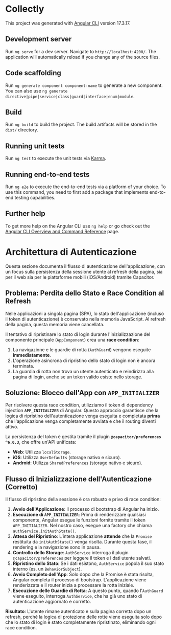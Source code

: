 # Collectly

This project was generated with [Angular CLI](https://github.com/angular/angular-cli) version 17.3.17.

## Development server

Run `ng serve` for a dev server. Navigate to `http://localhost:4200/`. The application will automatically reload if you change any of the source files.

## Code scaffolding

Run `ng generate component component-name` to generate a new component. You can also use `ng generate directive|pipe|service|class|guard|interface|enum|module`.

## Build

Run `ng build` to build the project. The build artifacts will be stored in the `dist/` directory.

## Running unit tests

Run `ng test` to execute the unit tests via [Karma](https://karma-runner.github.io).

## Running end-to-end tests

Run `ng e2e` to execute the end-to-end tests via a platform of your choice. To use this command, you need to first add a package that implements end-to-end testing capabilities.

## Further help

To get more help on the Angular CLI use `ng help` or go check out the [Angular CLI Overview and Command Reference](https://angular.io/cli) page.

# Architettura di Autenticazione

Questa sezione documenta il flusso di autenticazione dell'applicazione, con un focus sulla persistenza della sessione utente al refresh della pagina, sia per il web sia per le piattaforme mobili (iOS/Android) tramite Capacitor.

## Problema: Perdita dello Stato e Race Condition al Refresh

Nelle applicazioni a singola pagina (SPA), lo stato dell'applicazione (incluso il token di autenticazione) è conservato nella memoria JavaScript. Al refresh della pagina, questa memoria viene cancellata.

Il tentativo di ripristinare lo stato di login durante l'inizializzazione del componente principale (`AppComponent`) crea una **race condition**:

1.  La navigazione e le guardie di rotta (`AuthGuard`) vengono eseguite **immediatamente**.
2.  L'operazione asincrona di ripristino dello stato di login non è ancora terminata.
3.  La guardia di rotta non trova un utente autenticato e reindirizza alla pagina di login, anche se un token valido esiste nello storage.

## Soluzione: Blocco dell'App con `APP_INITIALIZER`

Per risolvere questa race condition, utilizziamo il token di dependency injection **`APP_INITIALIZER`** di Angular. Questo approccio garantisce che la logica di ripristino dell'autenticazione venga eseguita e completata **prima** che l'applicazione venga completamente avviata e che il routing diventi attivo.

La persistenza del token è gestita tramite il plugin **`@capacitor/preferences ^6.0.3`**, che offre un'API unificata:

- **Web**: Utilizza `localStorage`.
- **iOS**: Utilizza `UserDefaults` (storage nativo e sicuro).
- **Android**: Utilizza `SharedPreferences` (storage nativo e sicuro).

## Flusso di Inizializzazione dell'Autenticazione (Corretto)

Il flusso di ripristino della sessione è ora robusto e privo di race condition:

1.  **Avvio dell'Applicazione**: Il processo di bootstrap di Angular ha inizio.
2.  **Esecuzione di `APP_INITIALIZER`**: Prima di renderizzare qualsiasi componente, Angular esegue le funzioni fornite tramite il token `APP_INITIALIZER`. Nel nostro caso, esegue una factory che chiama `authService.initAuthState()`.
3.  **Attesa del Ripristino**: L'intera applicazione **attende** che la `Promise` restituita da `initAuthState()` venga risolta. Durante questa fase, il rendering e la navigazione sono in pausa.
4.  **Controllo dello Storage**: `AuthService` interroga il plugin `@capacitor/preferences` per leggere il token e i dati utente salvati.
5.  **Ripristino dello Stato**: Se i dati esistono, `AuthService` popola il suo stato interno (es. un `BehaviorSubject`).
6.  **Avvio Completo dell'App**: Solo dopo che la Promise è stata risolta, Angular completa il processo di bootstrap. L'applicazione viene renderizzata e il router inizia a processare la rotta iniziale.
7.  **Esecuzione delle Guardie di Rotta**: A questo punto, quando l'`AuthGuard` viene eseguito, interroga `AuthService`, che ha già uno stato di autenticazione aggiornato e corretto.

**Risultato**: L'utente rimane autenticato e sulla pagina corretta dopo un refresh, perché la logica di protezione delle rotte viene eseguita solo dopo che lo stato di login è stato completamente ripristinato, eliminando ogni race condition.
